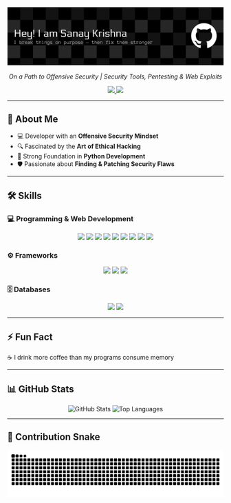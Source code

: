 <p align="center">
<img src="github-header-banner.png" alt="GitHub Banner"/>
</p>

<p align="center"><i>On a Path to Offensive Security | Security Tools, Pentesting & Web Exploits</i></p>

<p align="center">
<a href="https://www.instagram.com/noght____" target="_blank">
<img src="https://img.shields.io/badge/Instagram-E4405F?style=for-the-badge&logo=instagram&logoColor=white"/>
</a>
<a href="https://www.linkedin.com/in/sanay-krishna-b1a445346" target="_blank">
<img src="https://img.shields.io/badge/LinkedIn-0077B5?style=for-the-badge&logo=linkedin&logoColor=white"/>
</a>
</p>

---

## 🚀 About Me  
- 💻 Developer with an **Offensive Security Mindset**  
- 🔍 Fascinated by the **Art of Ethical Hacking**  
- 🐍 Strong Foundation in **Python Development**  
- 🛡️ Passionate about **Finding & Patching Security Flaws**  

---

## 🛠️ Skills  

### 💻 Programming & Web Development  
<p align="center">
<img src="https://img.shields.io/badge/Java-007396?style=for-the-badge&logo=java&logoColor=white"/>
<img src="https://img.shields.io/badge/Python-3776AB?style=for-the-badge&logo=python&logoColor=white"/>
<img src="https://img.shields.io/badge/HTML5-E34F26?style=for-the-badge&logo=html5&logoColor=white"/>
<img src="https://img.shields.io/badge/CSS3-1572B6?style=for-the-badge&logo=css3&logoColor=white"/>
<img src="https://img.shields.io/badge/JavaScript-F7DF1E?style=for-the-badge&logo=javascript&logoColor=black"/>
<img src="https://img.shields.io/badge/React-20232A?style=for-the-badge&logo=react&logoColor=61DAFB"/>
<img src="https://img.shields.io/badge/TailwindCSS-38B2AC?style=for-the-badge&logo=tailwindcss&logoColor=white"/>
<img src="https://img.shields.io/badge/Bootstrap-7952B3?style=for-the-badge&logo=bootstrap&logoColor=white"/>
<img src="https://img.shields.io/badge/Git-F05032?style=for-the-badge&logo=git&logoColor=white"/>
</p>

### ⚙️ Frameworks  
<p align="center">
<img src="https://img.shields.io/badge/Django-092E20?style=for-the-badge&logo=django&logoColor=white"/>
<img src="https://img.shields.io/badge/Flask-000000?style=for-the-badge&logo=flask&logoColor=white"/>
<img src="https://img.shields.io/badge/FastAPI-009688?style=for-the-badge&logo=fastapi&logoColor=white"/>
</p>

### 🗄️ Databases  
<p align="center">
<img src="https://img.shields.io/badge/PostgreSQL-316192?style=for-the-badge&logo=postgresql&logoColor=white"/>
<img src="https://img.shields.io/badge/MySQL-4479A1?style=for-the-badge&logo=mysql&logoColor=white"/>
</p>

---

## ⚡ Fun Fact  
☕ I drink more coffee than my programs consume memory  

---

## 📊 GitHub Stats  
<p align="center">
<img src="https://github-readme-stats.vercel.app/api?username=SanayKrishna&show_icons=true&theme=tokyonight&hide_border=true" alt="GitHub Stats" height="165"/>
<img src="https://github-readme-stats.vercel.app/api/top-langs/?username=SanayKrishna&layout=compact&theme=tokyonight&hide_border=true" alt="Top Languages" height="165"/>
</p>

---

## 🐍 Contribution Snake  
<p align="center">
<picture>
<source media="(prefers-color-scheme: dark)" srcset="https://raw.githubusercontent.com/SanayKrishna/SanayKrishna/output/github-contribution-grid-snake-dark.svg">
<source media="(prefers-color-scheme: light)" srcset="https://raw.githubusercontent.com/SanayKrishna/SanayKrishna/output/github-contribution-grid-snake-light.svg">
<img src="https://raw.githubusercontent.com/SanayKrishna/SanayKrishna/output/github-contribution-grid-snake.svg" alt="Snake animation"/>
</picture>
</p>
